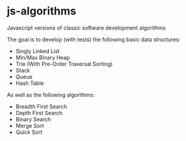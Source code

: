 js-algorithms
=============

Javascript versions of classic software development algorithms

The goal is to develop (with tests) the following basic data structures:

* Singly Linked List
* Min/Max Binary Heap
* Trie (With Pre-Order Traversal Sorting)
* Stack
* Queue
* Hash Table

As well as the following algorithms:

* Breadth First Search
* Depth First Search
* Binary Search
* Merge Sort
* Quick Sort
